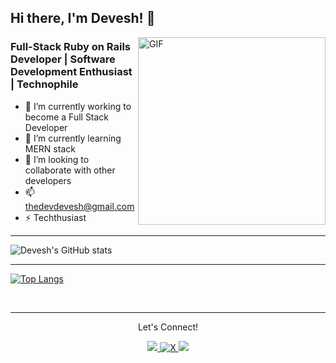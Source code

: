 <!---
- 👋 Hi, I’m @thedevdevesh
- 👀 I’m interested in ...
- 🌱 I’m currently learning ...
- 💞️ I’m looking to collaborate on ...
- 📫 How to reach me ...
- 😄 Pronouns: ...
- ⚡ Fun fact: ...
--->

<!---
thedevdevesh/thedevdevesh is a ✨ special ✨ repository because its `README.md` (this file) appears on your GitHub profile.
You can click the Preview link to take a look at your changes.
--->
## Hi there, I'm Devesh! 👋

<img align="right" alt="GIF" src="https://media2.giphy.com/media/qgQUggAC3Pfv687qPC/giphy.gif?cid=790b761173bd9a068d6f4ccb3d73276ea24c7b4c9cb54760&rid=giphy.gif&ct=g" width="300" />

### Full-Stack Ruby on Rails Developer | Software Development Enthusiast | Technophile

- 🔭 I’m currently working to become a Full Stack Developer
- 🌱 I’m currently learning MERN stack
- 💞️ I’m looking to collaborate with other developers
- 📫 thedevdevesh@gmail.com
- ⚡ Techthusiast

---

![Devesh's GitHub stats](https://github-readme-stats.vercel.app/api?username=thedevdevesh&show_icons=true&theme=dark)

---

[![Top Langs](https://github-readme-stats.vercel.app/api/top-langs/?username=thedevdevesh&layout=compact)](https://github.com/thedevdevesh/github-readme-stats)


<br>

---

<div align="center">
<p align="center">Let's Connect!</p>

<a href="https://www.linkedin.com/in/thedevdevesh/">
    <img src="https://img.shields.io/badge/linkedin-%230077B5.svg?&style=for-the-badge&logo=linkedin&logoColor=white" />
</a>

<a href="https://x.com/thedevdevesh">
    <img src="https://img.shields.io/badge/X-1DA1F2?style=for-the-badge&logo=x&logoColor=white" alt="X" />
</a>

<a href="https://www.instagram.com/thedevdevesh/">
    <img src="https://img.shields.io/badge/Instagram-E4405F?style=for-the-badge&logo=instagram&logoColor=white" />
</a>

</div>
<br>
